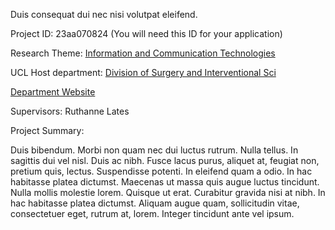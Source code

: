 Duis consequat dui nec nisi volutpat eleifend.

Project ID: 23aa070824
(You will need this ID for your application)

Research Theme: [Information and Communication Technologies](/cataloguetest/themes/information-and-communication-technologies)

UCL Host department: [Division of Surgery and Interventional Sci](/cataloguetest/departments/division-of-surgery-and-interventional-sci)

[Department Website](www.example.com/dept6)

Supervisors: Ruthanne Lates

Project Summary:

Duis bibendum. Morbi non quam nec dui luctus rutrum. Nulla tellus. In sagittis dui vel nisl. Duis ac nibh. Fusce lacus purus, aliquet at, feugiat non, pretium quis, lectus. Suspendisse potenti. In eleifend quam a odio. In hac habitasse platea dictumst. Maecenas ut massa quis augue luctus tincidunt. Nulla mollis molestie lorem. Quisque ut erat. Curabitur gravida nisi at nibh. In hac habitasse platea dictumst. Aliquam augue quam, sollicitudin vitae, consectetuer eget, rutrum at, lorem. Integer tincidunt ante vel ipsum.